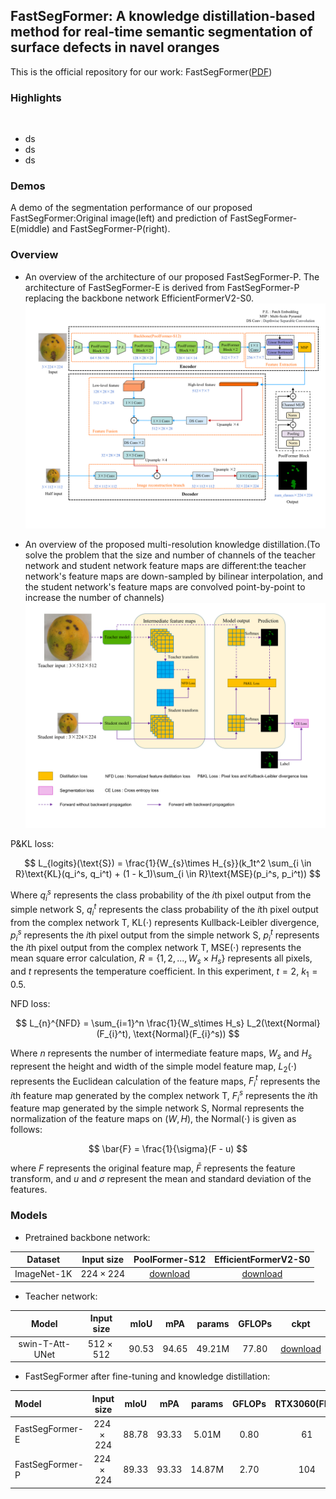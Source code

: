 ## FastSegFormer: A knowledge distillation-based method for real-time semantic segmentation of surface defects in navel oranges

This is the official repository for our work: FastSegFormer([PDF]())

### Highlights

![]()

* ds 
* ds 
* ds

### Demos

A demo of the segmentation performance of our proposed FastSegFormer:Original image(left) and prediction of FastSegFormer-E(middle) and
FastSegFormer-P(right).




### Overview

* An overview of the architecture of our proposed FastSegFormer-P. The architecture of FastSegFormer-E is derived from FastSegFormer-P
replacing the backbone network EfficientFormerV2-S0.
![](Images/model.png)

* An overview of the proposed multi-resolution knowledge distillation.(To solve the problem that the size and number of channels of the teacher network and student
network feature maps are different:the teacher network's feature maps are down-sampled by bilinear interpolation, and the student network's feature maps
 are convolved point-by-point to increase the number of channels)
![](Images/Knowledge%20Distillation.png)

P&KL loss:

$$
L_{logits}(\text{S}) = \frac{1}{W_{s}\times H_{s}}(k_1t^2 \sum_{i \in R}\text{KL}(q_i^s, q_i^t) + (1 - k_1)\sum_{i \in R}\text{MSE}(p_i^s, p_i^t))
$$

Where $q_{i}^s$ represents the class probability of the $i$th pixel output from the simple network S, $q_{i}^t$ represents
the class probability of the $i$th pixel output from the complex network T, $\text{KL}(\cdot)$ represents Kullback-Leibler
divergence, $p_{i}^s$ represents the $i$th pixel output from the simple network S, $p_{i}^t$ represents the $i$th pixel
output from the complex network T, $\text{MSE}(\cdot)$ represents the mean square error calculation, 
$R=\{1,2,..., W_s\times H_s\}$ represents all pixels, and $t$ represents the temperature coefficient. In this experiment, 
$t=2$, $k_1=0.5$.

NFD loss:

$$
L_{n}^{NFD} = \sum_{i=1}^n \frac{1}{W_s\times H_s} L_2(\text{Normal}(F_{i}^t), \text{Normal}(F_{i}^s))
$$

Where $n$ represents the number of intermediate feature maps, $W_s$ and $H_s$ represent the height and width of the simple model 
feature map, $L_2(\cdot)$ represents the Euclidean calculation of the feature maps, $F_{i}^t$ represents the $i$th feature map generated
by the complex network T, $F_{i}^s$ represents the $i$th feature map generated by the simple network S,
$\text{Normal}$ represents the normalization of the feature maps on $(W, H)$, the $\text{Normal}(\cdot)$ is given as follows:

$$
\bar{F} = \frac{1}{\sigma}(F - u)
$$

where $F$ represents the original feature map, $\bar{F}$ represents the feature transform, and 
$u$ and $\sigma$ represent the mean and standard deviation of the features.

### Models

* Pretrained backbone network:

|   Dataset    |    Input size    | PoolFormer-S12  | EfficientFormerV2-S0  |
|:------------:|:----------------:|:---------------:|:---------------------:|
| ImageNet-1K  | $224\times 224$  |  [download]()   |     [download]()      |

* Teacher network:

|      Model       |   Input size    | mIoU  |  mPA  | params | GFLOPs |     ckpt     |
|:----------------:|:---------------:|:-----:|:-----:|:------:|:------:|:------------:|
| swin-T-Att-UNet  | $512\times 512$ | 90.53 | 94.65 | 49.21M | 77.80  | [download]() |

* FastSegFormer after fine-tuning and knowledge distillation:

| Model           |    Input size    | mIoU  |  mPA   | params | GFLOPs | RTX3060(FPS) | RTX3050Ti(FPS) |     ckpt     |
|:----------------|:----------------:|:-----:|:------:|:------:|:------:|:------------:|:--------------:|:------------:|
| FastSegFormer-E | $224\times 224$  | 88.78 | 93.33  | 5.01M  |  0.80  |      61      |       -        | [download]() |
| FastSegFormer-P | $224\times 224$  | 89.33 | 93.33  | 14.87M |  2.70  |     104      |       -        | [download]() |

